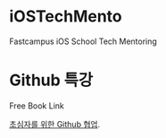 # iOSTechMento
Fastcampus iOS School Tech Mentoring 


# Github 특강 
Free Book Link

[초심자를 위한 Github 협업](http://www.realhanbit.co.kr/books/125).
